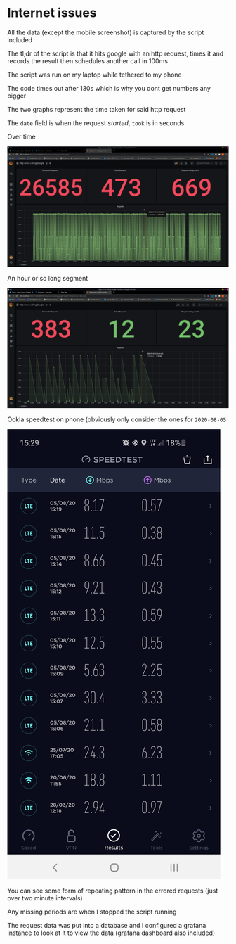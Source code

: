 # Internet issues

All the data (except the mobile screenshot) is captured by the script included

The tl;dr of the script is that it hits google with an http request, times it and records the result then schedules another call in 100ms

The script was run on my laptop while tethered to my phone

The code times out after 130s which is why you dont get numbers any bigger

The two graphs represent the time taken for said http request

The ```date```  field is when the request _started_, ```took``` is in seconds

Over time

![Over time](https://raw.githubusercontent.com/jamesstow/internet_issues/master/error_dashboard_screenshop.png)

An hour or so long segment

![Hour segment](https://raw.githubusercontent.com/jamesstow/internet_issues/master/one_hour_dashboard_screenshot.png)

Ookla speedtest on phone (obviously only consider the ones for ```2020-08-05```

![Ookla](https://raw.githubusercontent.com/jamesstow/internet_issues/master/phone_speedtests.jpg)

You can see some form of repeating pattern in the errored requests (just over two minute intervals)

Any missing periods are when I stopped the script running

The request data was put into a database and I configured a grafana instance to look at it to view the data (grafana dashboard also included)
